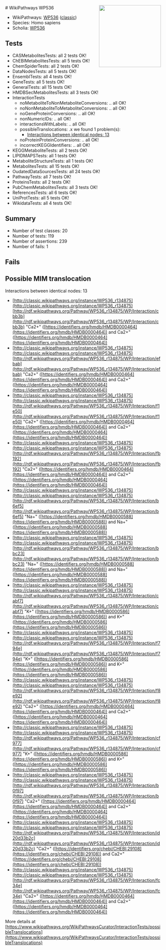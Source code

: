 <img style="float: right; width: 200px" src="https://upload.wikimedia.org/wikipedia/commons/thumb/8/83/Wplogo_with_text_500.png/640px-Wplogo_with_text_500.png" />
# WikiPathways WP536

* WikiPathways: [WP536](https://wikipathways.org/pathways/WP536) ([classic](https://classic.wikipathways.org/instance/WP536))
* Species: Homo sapiens
* Scholia: [WP536](https://scholia.toolforge.org/wikipathways/WP536)
## Tests
* CASMetabolitesTests: all 2 tests OK!
* ChEBIMetabolitesTests: all 5 tests OK!
* ChemSpiderTests: all 2 tests OK!
* DataNodesTests: all 5 tests OK!
* EnsemblTests: all 4 tests OK!
* GeneTests: all 5 tests OK!
* GeneralTests: all 15 tests OK!
* HMDBSecMetabolitesTests: all 3 tests OK!
* InteractionTests
    * noMetaboliteToNonMetaboliteConversions: .. all OK!
    * noNonMetaboliteToMetaboliteConversions: .. all OK!
    * noGeneProteinConversions: .. all OK!
    * nonNumericIDs: .. all OK!
    * interactionsWithLabels: .. all OK!
    * possibleTranslocations: .x we found 1 problem(s):
        * [Interactions between identical nodes: 13](#661ebeed)
    * noProteinProteinConversions: .. all OK!
    * incorrectKEGGIdentifiers: .. all OK!
* KEGGMetaboliteTests: all 2 tests OK!
* LIPIDMAPSTests: all 1 tests OK!
* MetaboliteStructureTests: all 1 tests OK!
* MetabolitesTests: all 15 tests OK!
* OudatedDataSourcesTests: all 24 tests OK!
* PathwayTests: all 7 tests OK!
* ProteinsTests: all 2 tests OK!
* PubChemMetabolitesTests: all 3 tests OK!
* ReferencesTests: all 6 tests OK!
* UniProtTests: all 5 tests OK!
* WikidataTests: all 4 tests OK!


## Summary

* Number of test classes: 20
* Number of tests: 119
* Number of assertions: 239
* Number of fails: 1

## Fails

<a name="661ebeed" />

## Possible MIM translocation

Interactions between identical nodes: 13

* [http://classic.wikipathways.org/instance/WP536_r134875](http://classic.wikipathways.org/instance/WP536_r134875) [http://rdf.wikipathways.org/Pathway/WP536_r134875/WP/Interaction/cbb3b](http://rdf.wikipathways.org/Pathway/WP536_r134875/WP/Interaction/cbb3b) "Ca2+" ([https://identifiers.org/hmdb/HMDB0000464](https://identifiers.org/hmdb/HMDB0000464)) and 
Ca2+" ([https://identifiers.org/hmdb/HMDB0000464](https://identifiers.org/hmdb/HMDB0000464))
* [http://classic.wikipathways.org/instance/WP536_r134875](http://classic.wikipathways.org/instance/WP536_r134875) [http://rdf.wikipathways.org/Pathway/WP536_r134875/WP/Interaction/efbab](http://rdf.wikipathways.org/Pathway/WP536_r134875/WP/Interaction/efbab) "Ca2+" ([https://identifiers.org/hmdb/HMDB0000464](https://identifiers.org/hmdb/HMDB0000464)) and 
Ca2+" ([https://identifiers.org/hmdb/HMDB0000464](https://identifiers.org/hmdb/HMDB0000464))
* [http://classic.wikipathways.org/instance/WP536_r134875](http://classic.wikipathways.org/instance/WP536_r134875) [http://rdf.wikipathways.org/Pathway/WP536_r134875/WP/Interaction/f1e50](http://rdf.wikipathways.org/Pathway/WP536_r134875/WP/Interaction/f1e50) "Ca2+" ([https://identifiers.org/hmdb/HMDB0000464](https://identifiers.org/hmdb/HMDB0000464)) and 
Ca2+" ([https://identifiers.org/hmdb/HMDB0000464](https://identifiers.org/hmdb/HMDB0000464))
* [http://classic.wikipathways.org/instance/WP536_r134875](http://classic.wikipathways.org/instance/WP536_r134875) [http://rdf.wikipathways.org/Pathway/WP536_r134875/WP/Interaction/fb192](http://rdf.wikipathways.org/Pathway/WP536_r134875/WP/Interaction/fb192) "Ca2+" ([https://identifiers.org/hmdb/HMDB0000464](https://identifiers.org/hmdb/HMDB0000464)) and 
Ca2+" ([https://identifiers.org/hmdb/HMDB0000464](https://identifiers.org/hmdb/HMDB0000464))
* [http://classic.wikipathways.org/instance/WP536_r134875](http://classic.wikipathways.org/instance/WP536_r134875) [http://rdf.wikipathways.org/Pathway/WP536_r134875/WP/Interaction/b6ef5](http://rdf.wikipathways.org/Pathway/WP536_r134875/WP/Interaction/b6ef5) "Na+" ([https://identifiers.org/hmdb/HMDB0000588](https://identifiers.org/hmdb/HMDB0000588)) and 
Na+" ([https://identifiers.org/hmdb/HMDB0000588](https://identifiers.org/hmdb/HMDB0000588))
* [http://classic.wikipathways.org/instance/WP536_r134875](http://classic.wikipathways.org/instance/WP536_r134875) [http://rdf.wikipathways.org/Pathway/WP536_r134875/WP/Interaction/bbc23](http://rdf.wikipathways.org/Pathway/WP536_r134875/WP/Interaction/bbc23) "Na+" ([https://identifiers.org/hmdb/HMDB0000588](https://identifiers.org/hmdb/HMDB0000588)) and 
Na+" ([https://identifiers.org/hmdb/HMDB0000588](https://identifiers.org/hmdb/HMDB0000588))
* [http://classic.wikipathways.org/instance/WP536_r134875](http://classic.wikipathways.org/instance/WP536_r134875) [http://rdf.wikipathways.org/Pathway/WP536_r134875/WP/Interaction/cabf7](http://rdf.wikipathways.org/Pathway/WP536_r134875/WP/Interaction/cabf7) "K+" ([https://identifiers.org/hmdb/HMDB0000586](https://identifiers.org/hmdb/HMDB0000586)) and 
K+" ([https://identifiers.org/hmdb/HMDB0000586](https://identifiers.org/hmdb/HMDB0000586))
* [http://classic.wikipathways.org/instance/WP536_r134875](http://classic.wikipathways.org/instance/WP536_r134875) [http://rdf.wikipathways.org/Pathway/WP536_r134875/WP/Interaction/f794e](http://rdf.wikipathways.org/Pathway/WP536_r134875/WP/Interaction/f794e) "K+" ([https://identifiers.org/hmdb/HMDB0000586](https://identifiers.org/hmdb/HMDB0000586)) and 
K+" ([https://identifiers.org/hmdb/HMDB0000586](https://identifiers.org/hmdb/HMDB0000586))
* [http://classic.wikipathways.org/instance/WP536_r134875](http://classic.wikipathways.org/instance/WP536_r134875) [http://rdf.wikipathways.org/Pathway/WP536_r134875/WP/Interaction/f8e92](http://rdf.wikipathways.org/Pathway/WP536_r134875/WP/Interaction/f8e92) "Ca2+" ([https://identifiers.org/hmdb/HMDB0000464](https://identifiers.org/hmdb/HMDB0000464)) and 
Ca2+" ([https://identifiers.org/hmdb/HMDB0000464](https://identifiers.org/hmdb/HMDB0000464))
* [http://classic.wikipathways.org/instance/WP536_r134875](http://classic.wikipathways.org/instance/WP536_r134875) [http://rdf.wikipathways.org/Pathway/WP536_r134875/WP/Interaction/cf977](http://rdf.wikipathways.org/Pathway/WP536_r134875/WP/Interaction/cf977) "K+" ([https://identifiers.org/hmdb/HMDB0000586](https://identifiers.org/hmdb/HMDB0000586)) and 
K+" ([https://identifiers.org/hmdb/HMDB0000586](https://identifiers.org/hmdb/HMDB0000586))
* [http://classic.wikipathways.org/instance/WP536_r134875](http://classic.wikipathways.org/instance/WP536_r134875) [http://rdf.wikipathways.org/Pathway/WP536_r134875/WP/Interaction/b0f97](http://rdf.wikipathways.org/Pathway/WP536_r134875/WP/Interaction/b0f97) "Ca2+" ([https://identifiers.org/hmdb/HMDB0000464](https://identifiers.org/hmdb/HMDB0000464)) and 
Ca2+" ([https://identifiers.org/hmdb/HMDB0000464](https://identifiers.org/hmdb/HMDB0000464))
* [http://classic.wikipathways.org/instance/WP536_r134875](http://classic.wikipathways.org/instance/WP536_r134875) [http://rdf.wikipathways.org/Pathway/WP536_r134875/WP/Interaction/id20d33b2c](http://rdf.wikipathways.org/Pathway/WP536_r134875/WP/Interaction/id20d33b2c) "Ca2+" ([https://identifiers.org/chebi/CHEBI:29108](https://identifiers.org/chebi/CHEBI:29108)) and 
Ca2+" ([https://identifiers.org/chebi/CHEBI:29108](https://identifiers.org/chebi/CHEBI:29108))
* [http://classic.wikipathways.org/instance/WP536_r134875](http://classic.wikipathways.org/instance/WP536_r134875) [http://rdf.wikipathways.org/Pathway/WP536_r134875/WP/Interaction/fc34e](http://rdf.wikipathways.org/Pathway/WP536_r134875/WP/Interaction/fc34e) "Ca2+" ([https://identifiers.org/hmdb/HMDB0000464](https://identifiers.org/hmdb/HMDB0000464)) and 
Ca2+" ([https://identifiers.org/hmdb/HMDB0000464](https://identifiers.org/hmdb/HMDB0000464))


More details at [https://www.wikipathways.org/WikiPathwaysCurator/InteractionTests/possibleTranslocations](https://www.wikipathways.org/WikiPathwaysCurator/InteractionTests/possibleTranslocations)

